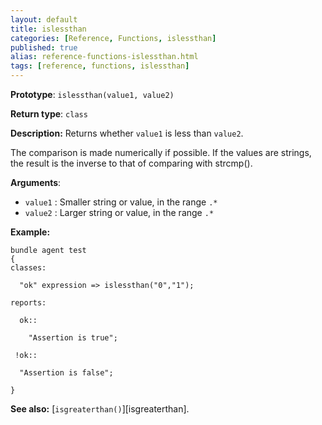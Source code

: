 ```yaml
---
layout: default
title: islessthan
categories: [Reference, Functions, islessthan]
published: true
alias: reference-functions-islessthan.html
tags: [reference, functions, islessthan]
---
```


**Prototype**: `islessthan(value1, value2)`

**Return type**: `class`

**Description:** Returns whether `value1` is less than `value2`.

The comparison is made numerically if possible. If the values are
strings, the result is the inverse to that of comparing with strcmp().

**Arguments**:

* `value1` : Smaller string or value, in the range `.*`
* `value2` : Larger string or value, in the range `.*`

**Example:**

```cf3
bundle agent test
{
classes:

  "ok" expression => islessthan("0","1");

reports:

  ok::

    "Assertion is true";

 !ok::

  "Assertion is false";

}
```

**See also:** [`isgreaterthan()`][isgreaterthan].
